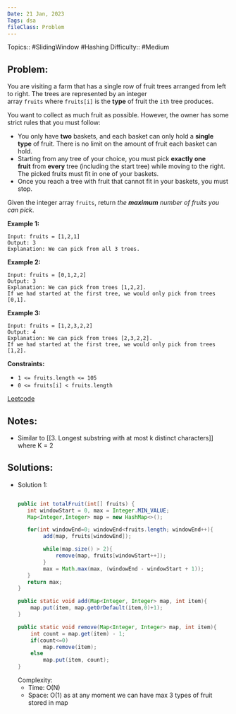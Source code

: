```yaml
---
Date: 21 Jan, 2023
Tags: dsa
fileClass: Problem
---
```

Topics:: #SlidingWindow #Hashing 
Difficulty::  #Medium 
## Problem: 
You are visiting a farm that has a single row of fruit trees arranged from left to right. The trees are represented by an integer array `fruits` where `fruits[i]` is the **type** of fruit the `ith` tree produces.

You want to collect as much fruit as possible. However, the owner has some strict rules that you must follow:

-   You only have **two** baskets, and each basket can only hold a **single type** of fruit. There is no limit on the amount of fruit each basket can hold.
-   Starting from any tree of your choice, you must pick **exactly one fruit** from **every** tree (including the start tree) while moving to the right. The picked fruits must fit in one of your baskets.
-   Once you reach a tree with fruit that cannot fit in your baskets, you must stop.

Given the integer array `fruits`, return _the **maximum** number of fruits you can pick_.

**Example 1:**

	Input: fruits = [1,2,1]
	Output: 3
	Explanation: We can pick from all 3 trees.

**Example 2:**

	Input: fruits = [0,1,2,2]
	Output: 3
	Explanation: We can pick from trees [1,2,2].
	If we had started at the first tree, we would only pick from trees [0,1].

**Example 3:**

	Input: fruits = [1,2,3,2,2]
	Output: 4
	Explanation: We can pick from trees [2,3,2,2].
	If we had started at the first tree, we would only pick from trees [1,2].

**Constraints:**

-   `1 <= fruits.length <= 105`
-   `0 <= fruits[i] < fruits.length`

[Leetcode](https://leetcode.com/problems/fruit-into-baskets/)

## Notes: 
- Similar to [[3. Longest substring with at most k distinct characters]] where K = 2

## Solutions: 

- Solution 1: 
	```java
	
	public int totalFruit(int[] fruits) {
       int windowStart = 0, max = Integer.MIN_VALUE;
       Map<Integer,Integer> map = new HashMap<>();

       for(int windowEnd=0; windowEnd<fruits.length; windowEnd++){
            add(map, fruits[windowEnd]);

            while(map.size() > 2){
                remove(map, fruits[windowStart++]);
            }
            max = Math.max(max, (windowEnd - windowStart + 1));
       }
       return max;
    }

    public static void add(Map<Integer, Integer> map, int item){
        map.put(item, map.getOrDefault(item,0)+1);
    }

    public static void remove(Map<Integer, Integer> map, int item){
        int count = map.get(item) - 1;
        if(count<=0)
            map.remove(item);
        else
            map.put(item, count);
    }
	
	```
	Complexity: 
	- Time: O(N)
	- Space: O(1) as at any moment we can have max 3 types of fruit stored in map